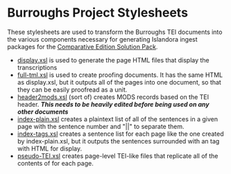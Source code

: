 # Burroughs Project Stylesheets

These stylesheets are used to transform the Burroughs TEI documents into the various components necessary for generating Islandora ingest packages for the [Comparative Edition Solution Pack](https://github.com/fsulib/islandora_solution_pack_comparative_edition). 

* [display.xsl](https://github.com/scstanley7/burroughs-stylesheets/blob/master/display.xsl) is used to generate the page HTML files that display the transcriptions
* [full-tml.xsl](https://github.com/scstanley7/burroughs-stylesheets/blob/master/full-html.xsl) is used to create proofing documents. It has the same HTML as display.xsl, but it outputs all of the pages into one document, so that they can be easily proofread as a unit.
* [header2mods.xsl](https://github.com/scstanley7/burroughs-stylesheets/blob/master/header2mods.xsl) (sort of) creates MODS records based on the TEI header. ***This needs to be heavily edited before being used on any other documents***
* [index-plain.xsl](https://github.com/scstanley7/burroughs-stylesheets/blob/master/index-plain.xsl) creates a plaintext list of all of the sentences in a given page with the sentence number and "||" to separate them.
* [index-tags.xsl](https://github.com/scstanley7/burroughs-stylesheets/blob/master/index-tags.xsl) creates a sentence list for each page like the one created by index-plain.xsl, but it outputs the sentences surrounded with an <span> tag with HTML for display.
* [pseudo-TEI.xsl](https://github.com/scstanley7/burroughs-stylesheets/blob/master/pseudo-TEI.xsl) creates page-level TEI-like files that replicate all of the contents of <surface> for each page.